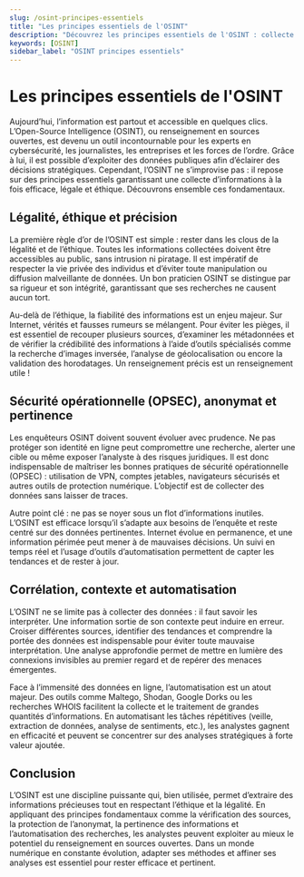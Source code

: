 ```yaml
---
slug: /osint-principes-essentiels
title: "Les principes essentiels de l'OSINT"
description: "Découvrez les principes essentiels de l'OSINT : collecte légale, éthique et efficace d'informations en sources ouvertes. Protégez votre anonymat et optimisez vos analyses avec des outils adaptés."
keywords: [OSINT]
sidebar_label: "OSINT principes essentiels"
---
```


# Les principes essentiels de l'OSINT

Aujourd’hui, l’information est partout et accessible en quelques clics. L’Open-Source Intelligence (OSINT), ou renseignement en sources ouvertes, est devenu un outil incontournable pour les experts en cybersécurité, les journalistes, les entreprises et les forces de l’ordre. Grâce à lui, il est possible d’exploiter des données publiques afin d’éclairer des décisions stratégiques. Cependant, l’OSINT ne s’improvise pas : il repose sur des principes essentiels garantissant une collecte d’informations à la fois efficace, légale et éthique. Découvrons ensemble ces fondamentaux.

## Légalité, éthique et précision

La première règle d’or de l’OSINT est simple : rester dans les clous de la légalité et de l’éthique. Toutes les informations collectées doivent être accessibles au public, sans intrusion ni piratage. Il est impératif de respecter la vie privée des individus et d’éviter toute manipulation ou diffusion malveillante de données. Un bon praticien OSINT se distingue par sa rigueur et son intégrité, garantissant que ses recherches ne causent aucun tort.

Au-delà de l’éthique, la fiabilité des informations est un enjeu majeur. Sur Internet, vérités et fausses rumeurs se mélangent. Pour éviter les pièges, il est essentiel de recouper plusieurs sources, d’examiner les métadonnées et de vérifier la crédibilité des informations à l’aide d’outils spécialisés comme la recherche d’images inversée, l’analyse de géolocalisation ou encore la validation des horodatages. Un renseignement précis est un renseignement utile !

## Sécurité opérationnelle (OPSEC), anonymat et pertinence

Les enquêteurs OSINT doivent souvent évoluer avec prudence. Ne pas protéger son identité en ligne peut compromettre une recherche, alerter une cible ou même exposer l’analyste à des risques juridiques. Il est donc indispensable de maîtriser les bonnes pratiques de sécurité opérationnelle (OPSEC) : utilisation de VPN, comptes jetables, navigateurs sécurisés et autres outils de protection numérique. L’objectif est de collecter des données sans laisser de traces.

Autre point clé : ne pas se noyer sous un flot d’informations inutiles. L’OSINT est efficace lorsqu’il s’adapte aux besoins de l’enquête et reste centré sur des données pertinentes. Internet évolue en permanence, et une information périmée peut mener à de mauvaises décisions. Un suivi en temps réel et l’usage d’outils d’automatisation permettent de capter les tendances et de rester à jour.

## Corrélation, contexte et automatisation

L’OSINT ne se limite pas à collecter des données : il faut savoir les interpréter. Une information sortie de son contexte peut induire en erreur. Croiser différentes sources, identifier des tendances et comprendre la portée des données est indispensable pour éviter toute mauvaise interprétation. Une analyse approfondie permet de mettre en lumière des connexions invisibles au premier regard et de repérer des menaces émergentes.

Face à l’immensité des données en ligne, l’automatisation est un atout majeur. Des outils comme Maltego, Shodan, Google Dorks ou les recherches WHOIS facilitent la collecte et le traitement de grandes quantités d’informations. En automatisant les tâches répétitives (veille, extraction de données, analyse de sentiments, etc.), les analystes gagnent en efficacité et peuvent se concentrer sur des analyses stratégiques à forte valeur ajoutée.

## Conclusion

L’OSINT est une discipline puissante qui, bien utilisée, permet d’extraire des informations précieuses tout en respectant l’éthique et la légalité. En appliquant des principes fondamentaux comme la vérification des sources, la protection de l’anonymat, la pertinence des informations et l’automatisation des recherches, les analystes peuvent exploiter au mieux le potentiel du renseignement en sources ouvertes. Dans un monde numérique en constante évolution, adapter ses méthodes et affiner ses analyses est essentiel pour rester efficace et pertinent.
